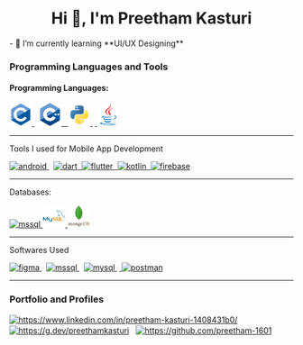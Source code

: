 <h1 align="center">Hi 👋, I'm Preetham Kasturi</h1>
- 🌱 I’m currently learning **UI/UX Designing**


<h3 align="left">Programming Languages and Tools</h3>

<h4>Programming Languages: </h4>
<a href="https://www.cprogramming.com/" target="_blank" rel="noreferrer"> <img src="https://raw.githubusercontent.com/devicons/devicon/master/icons/c/c-original.svg" alt="c" width="40" height="40"/> </a> &nbsp; <a href="https://www.w3schools.com/cpp/" target="_blank" rel="noreferrer"> <img src="https://raw.githubusercontent.com/devicons/devicon/master/icons/cplusplus/cplusplus-original.svg" alt="cplusplus" width="40" height="40"/> </a><a href="https://www.python.org" target="_blank" rel="noreferrer">&nbsp; <img src="https://raw.githubusercontent.com/devicons/devicon/master/icons/python/python-original.svg" alt="python" width="40" height="40"/> </a> &nbsp;<a href="https://www.java.com" target="_blank" rel="noreferrer"> <img src="https://raw.githubusercontent.com/devicons/devicon/master/icons/java/java-original.svg" alt="java" width="40" height="40"/> </a>  <hr />


<p> Tools I used for Mobile App Development  </p>
<p align="left"> <a href="https://developer.android.com" target="_blank" rel="noreferrer"> <img src="https://cdn.jsdelivr.net/gh/devicons/devicon/icons/androidstudio/androidstudio-original.svg" alt="android" width="40" height="40"/> </a> &nbsp; <a href="https://dart.dev" target="_blank" rel="noreferrer"> <img src="https://www.vectorlogo.zone/logos/dartlang/dartlang-icon.svg" alt="dart" width="40" height="40"/> </a> <a href="https://flutter.dev" target="_blank" rel="noreferrer"> &nbsp;<img src="https://www.vectorlogo.zone/logos/flutterio/flutterio-icon.svg" alt="flutter" width="40" height="40"/> </a> <a href="https://kotlinlang.org" target="_blank" rel="noreferrer"> &nbsp;<img src="https://www.vectorlogo.zone/logos/kotlinlang/kotlinlang-icon.svg" alt="kotlin" width="40" height="40"/> </a><a href="https://firebase.google.com/" target="_blank" rel="noreferrer"> &nbsp;<img src="https://www.vectorlogo.zone/logos/firebase/firebase-icon.svg" alt="firebase" width="40" height="40"/> </a> <hr />

<p>Databases: </p> <a href="https://www.microsoft.com/en-us/sql-server" target="_blank" rel="noreferrer"> <img src="https://www.svgrepo.com/show/303229/microsoft-sql-server-logo.svg" alt="mssql" width="40" height="40"/> </a> <a href="https://www.mysql.com/" target="_blank" rel="noreferrer"> <img src="https://raw.githubusercontent.com/devicons/devicon/master/icons/mysql/mysql-original-wordmark.svg" alt="mysql" width="40" height="40"/> </a> <a href="https://www.mongodb.com/" target="_blank" rel="noreferrer"> <img src="https://raw.githubusercontent.com/devicons/devicon/master/icons/mongodb/mongodb-original-wordmark.svg" alt="mongodb" width="40" height="40"/> </a><hr />

<p> Softwares Used </p> 
<a href="https://www.figma.com/" target="_blank" rel="noreferrer"> <img src="https://www.vectorlogo.zone/logos/figma/figma-icon.svg" alt="figma" width="40" height="40"/> </a>&nbsp;
<a href="" target="_blank" rel="noreferrer"> <img src="https://cdn.jsdelivr.net/gh/devicons/devicon/icons/azure/azure-original.svg" alt="mssql" width="40" height="40"/> </a> &nbsp; <a href="" target="_blank" rel="noreferrer"> <img src="https://cdn.worldvectorlogo.com/logos/adobe-xd.svg" alt="mysql" width="40" height="40"/> </a> &nbsp;<a href="https://postman.com" target="_blank" rel="noreferrer"> <img src="https://www.vectorlogo.zone/logos/getpostman/getpostman-icon.svg" alt="postman" width="40" height="40"/> </a><hr />

<h3 align="left">Portfolio and Profiles</h3>
<p align="left">
<a href="https://www.linkedin.com/in/preetham-kasturi-1408431b0/" target="blank"><img align="center" src="https://raw.githubusercontent.com/rahuldkjain/github-profile-readme-generator/master/src/images/icons/Social/linked-in-alt.svg" alt="https://www.linkedin.com/in/preetham-kasturi-1408431b0/" height="30" width="40" /></a> &nbsp;
  <a href="https://g.dev/preethamkasturi" target="blank"><img align="center" src="https://encrypted-tbn0.gstatic.com/images?q=tbn:ANd9GcSei0JhgofdH4P7p7KjJ7WXP5wd-sEFWebI138G3om7FA&s" alt="https://g.dev/preethamkasturi" height="40" width="40" /></a> &nbsp;
  <a href="https://github.com/preetham-1601" target="blank"><img align="center" src="https://cdn.jsdelivr.net/gh/devicons/devicon/icons/github/github-original.svg" alt="https://github.com/preetham-1601" height="40" width="40" /></a>
  
  
</p> 
